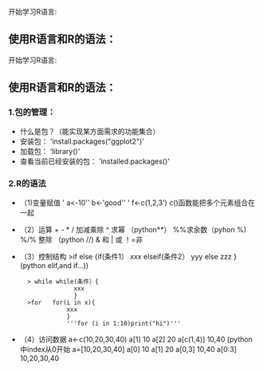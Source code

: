 开始学习R语言:
## 使用R语言和R的语法：
开始学习R语言:
## 使用R语言和R的语法：
### 1.包的管理：
* 什么是包？（能实现某方面需求的功能集合）
* 安装包：
       'install.packages("ggplot2")'
* 加载包：
       ‘library()'
* 查看当前已经安装的包：
        'installed.packages()'
### 2.R的语法
* （1)变量赋值
    ' a<-10'' b<-'good'' ' f<-c(1,2,3')
    c()函数能把多个元素组合在一起
* （2）运算
        + - * / 加减乘除
        ^ 求幂 （python**）
        %%求余数（pyhon %)
        %/% 整除 （python //)
        & 和
        |  或
        ！=非
    
* （3）控制结构
        >if else {if(条件1）
                     xxx
                   elseif(条件2）
                     yyy
                   else
                   zzz
                   }  (python elif,and if...))
                   
        > while while(条件）{
                     xxx
                     }
        >for   for(i in x){
                   xxx
                   }
                   '''for (i in 1:10)print("hi")'''
* （4）访问数据
                 a<-c(10,20,30,40)
                 a[1]  10
                 a[2]  20
                 a[c(1,4)] 10,40
                 (python 中index从0开始
                 a=[10,20,30,40]
                 a[0] 10
                 a[1] 20
                 a[0,3] 10,40
                 a[0:3] 10,20,30,40